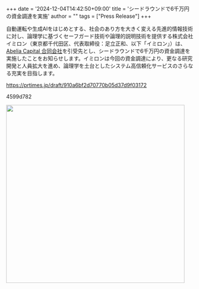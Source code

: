 +++
date = '2024-12-04T14:42:50+09:00'
title = 'シードラウンドで6千万円の資金調達を実施'
author = ""
tags = ["Press Release"]
+++

自動運転や生成AIをはじめとする、社会のあり方を大きく変える先進的情報技術に対し、論理学に基づくセーフガード技術や論理的説明技術を提供する株式会社イミロン（東京都千代田区、代表取締役：足立正和、以下「イミロン」）は、[Abelia Capital 合同会社](https://www.abeliacap.com/)を引受先とし、シードラウンドで6千万円の資金調達を実施したことをお知らせします。イミロンは今回の資金調達により、更なる研究開発と人員拡大を進め、論理学を土台としたシステム高信頼化サービスのさらなる充実を目指します。

https://prtimes.jp/draft/910a6bf2d70770b05d37d9f03172

4599d782

<img src = "/images/prtimes_01_main.png" width="480px"/>
